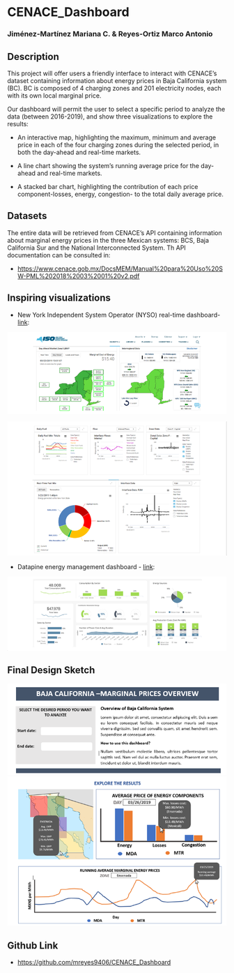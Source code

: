 # CENACE_Dashboard
### Jiménez-Martínez Mariana C. & Reyes-Ortiz Marco Antonio

## Description
This project will offer users a friendly interface to interact with CENACE’s dataset containing information about energy prices in Baja California system (BC). BC is composed of 4 charging zones and 201 electricity nodes, each with its own local marginal price. 

Our dashboard will permit the user to select a specific period to analyze the data (between 2016-2019), and show three visualizations to explore the results:

* An interactive map, highlighting the maximum, minimum and average price in each of the four charging zones during the selected period,    in both the day-ahead and real-time markets. 

* A line chart showing the system’s running average price for the day-ahead and real-time markets.
  
* A stacked bar chart, highlighting the contribution of each price component-losses, energy, congestion- to the total daily average       price.

## Datasets
The entire data will be retrieved from CENACE’s API containing information about marginal energy prices in the three Mexican systems: BCS, Baja California Sur and the National Interconnected System. Th API documentation can be consulted in:

* https://www.cenace.gob.mx/DocsMEM/Manual%20para%20Uso%20SW-PML%202018%2003%2001%20v2.pdf

## Inspiring visualizations

* New York Independent System Operator (NYSO) real-time dashboard- [link](https://www.nyiso.com/real-time-dashboard):

![NYSO Dashboard 1](https://github.com/mreyes9406/CENACE_Dashboard/blob/master/Images/Image_1.png)

![NYSO Dashboard 2](https://github.com/mreyes9406/CENACE_Dashboard/blob/master/Images/Image_2.png)

* Datapine energy management dashboard - [link](https://www.datapine.com/dashboard-examples-and-templates/energy):

![Datapine Dashboard 1](https://github.com/mreyes9406/CENACE_Dashboard/blob/master/Images/Image_3.png)

## Final Design Sketch

![Final Dashboard 1](https://github.com/mreyes9406/CENACE_Dashboard/blob/master/Images/Image_4_c.png)
![Final Dashboard 2](https://github.com/mreyes9406/CENACE_Dashboard/blob/master/Images/Image_5.png)

## Github Link

* https://github.com/mreyes9406/CENACE_Dashboard
